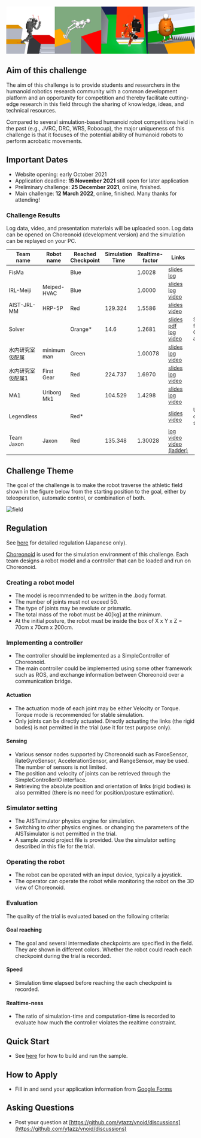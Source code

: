 <!--
![top image](fig/robot.png "Top Image")
-->
![top image](fig/hvac2021.png "Top Image")

## Aim of this challenge

The aim of this challenge is to provide students and researchers in the humanoid robotics research community
 with a common development platform and an opportunity for competition and
 thereby facilitate cutting-edge research in this field
 through the sharing of knowledge, ideas, and technical resources.

Compared to several simulation-based humanoid robot competitions held in the past (e.g., JVRC, DRC, WRS, Robocup),
 the major uniqueness of this challenge is that it focuses of the potential ability of humanoid robots to perform acrobatic movements.


## Important Dates

- Website opening: early October 2021
- Application deadline: **15 November 2021**  still open for later application
- Preliminary challenge: **25 December 2021**, online, finished.
- Main challenge: **12 March 2022**, online, finished. Many thanks for attending!

### Challenge Results

Log data, video, and presentation materials will be uploaded soon.
Log data can be opened on Choreonoid (development version) and the simulation can be replayed on your PC.

|  Team name        |  Robot name | Reached Checkpoint | Simulation Time | Realtime-factor | Links | Remark |
| ----              | ----        | ----               | ----            | ----            | ----  | ----   |
| FisMa	            |             | Blue               |                 | 1.0028          | [slides](https://drive.google.com/file/d/1LQclVjHiRO92mFu375azhxUZ1ldTp2lh/view?usp=sharing) <br> [log](https://drive.google.com/file/d/1HS2Db6hW-MsMXF2iLAMwoXcOXi1dE3HT/view?usp=sharing)      |        |
| IRL-Meiji	        | Meiped-HVAC | Blue               |                 | 1.0000          | [slides](https://drive.google.com/file/d/1I7LMPIfDUpaGNXRAfyksNxGXzJ8qQKcp/view?usp=sharing) <br> [log](https://drive.google.com/file/d/1vRJoS5daS3EGJletM248c_m90PzaIW1C/view?usp=sharing) <br> [video](https://drive.google.com/file/d/1BRAAFbS7PDz-Zvv7Y0jauWS5MB9QR_QK/view?usp=sharing)     |        |
| AIST-JRL-MM       | HRP-5P      | Red                | 129.324         | 1.5586          | [slides](https://drive.google.com/file/d/1JXMHQoOkRj0YW3g4sy1IIKsAg4c1UVuP/view?usp=sharing) <br> [video](https://drive.google.com/file/d/1jP5NVx3h8Ve3DX90CJLhUdsz7ng8M9h_/view?usp=sharing)      |        |
| Solver	        |             | Orange*            | 14.6            | 1.2681          | [slides](https://docs.google.com/presentation/d/1vksQmkeECXtplJiW3GjWck-Jk_QT0suosy0NonW0NsM/edit#slide=id.g119c534323b_0_22) [pdf](https://drive.google.com/file/d/1XDtLwyw1a09VAaBwD-MQDSxsGpfW47iM/view?usp=sharing) <br> [log](https://drive.google.com/file/d/1KbZCTzaU8LJmHNfb2Piwb8OiC6vwmRya/view?usp=sharing) <br> [video](https://drive.google.com/file/d/1nxUeeFXO2tItskBvYe8mU6iLSmiau0yc/view?usp=sharing)      | Started from Green area |
| 水内研究室仮配属  | minimum man | Green              |                 | 1.00078         | [slides](https://drive.google.com/file/d/10-31CTZPaWFn2ohFl7nEk7OAqVKGjYRg/view?usp=sharing) <br> [log](https://drive.google.com/file/d/1zvlJKVtGOZs-cjCvDWr2C9iLHDmtubp2/view?usp=sharing) <br> [video](https://drive.google.com/file/d/1TnD4TB7rtbTy4HDwaKA3FFkMtxc3Ax2O/view?usp=sharing)      |        |
| 水内研究室仮配属1 | First Gear  | Red                | 224.737         | 1.6970          | [slides](https://drive.google.com/file/d/1UVrTeZQBUOETP1twkflKJqIFxuCCdUNh/view?usp=sharing) <br> [log](https://drive.google.com/file/d/1n0eX9GC8WT-uL4EL7OZsLWJgTgf7olFL/view?usp=sharing) <br> [video](https://drive.google.com/file/d/1pbjMReUD163BM6DUuL2_tlyQNEWOZFDw/view?usp=sharing)     |        |
| MA1               | Uriborg Mk1 | Red                | 104.529         | 1.4298          | [slides](https://drive.google.com/file/d/1AumTRIRqJkpo2p3qCCXyiSZ18NaMXQFA/view?usp=sharing) <br> [log](https://drive.google.com/file/d/15ap6TAAxZ167Gtpg5pVj2n9EIu1VYVao/view?usp=sharing) <br> [video](https://drive.google.com/file/d/1cXwt5ZiVwJWZqRoV9rAoZnrOKCJhOTxU/view?usp=sharing)     |        |
| Legendless  	    |             | Red*               |                 |                 | [slides](https://drive.google.com/file/d/1Id0sNaff4Jir__VoHBTM66eqd0Sjswj_/view?usp=sharing) <br> [video](https://drive.google.com/file/d/1wRUm-Bed5oJzsy2XyzJSTttKrfIXcQ17/view?usp=sharing)      | Used own simulator |
| Team Jaxon        | Jaxon       | Red                | 135.348         | 1.30028         | [log](https://drive.google.com/file/d/1QikZcG_u_6faHn1pj-RhfqBb3d6ogwIa/view?usp=sharing) <br> [video](https://drive.google.com/file/d/1SK09fC3H-_Hl87ZEojlEcsuwXV64MTFG/view?usp=sharing) <br> [video (ladder)](https://drive.google.com/file/d/1DN01mFGuJruH5QhGEmNrIAxDku3vr7u9/view?usp=sharing)      |        |

<!--
Listed in the order of application.
Results of preliminary challenge are listed (Dec 28, 2021).

|  Team name        |  Robot name | Reached Landmark  | Simulation Time | Realtime-factor |
| ----              | ----        | ----              | ----            | ----            |
| MA1               | Uriborg Mk1 | Green             | 0:25            | 1.15            |
| ssr-act           |             |                   |                 |                 |
| FisMa	            |             |                   |                 |                 |
| Legendless  	    |             | Orange (Top stair)| 3:21            |                 |
| solver	        |             | Blue              |                 |                 |
| 水内研究室仮配属1 | First Gear  | Green             | 0:55            | 2.29            |
| IRL-Meiji	        | Meiped-HVAC |                   |                 |                 |
| 落合重工          |             |                   |                 |                 |
| prime4294967279	|             | Green             | 0:09            | 1.17            |
| Team Jaxon        | Jaxon       | Red (Goal)        | 2:32            | 1.48            |
| 水内研究室仮配属  | minimum man | Blue              |                 | 1.00            |
-->

## Challenge Theme

The goal of the challenge is to make the robot traverse the athletic field shown in the figure below
 from the starting position to the goal, either by teleoperation, automatic control, or combination of both.

![field](fig/field.png "Athletics Field")

## Regulation

See [here](https://drive.google.com/file/d/1gUBYM62HW0czXO8-PiJqJn6ycbd-Wtij/view?usp=sharing)
for detailed regulation (Japanese only).

[Choreonoid](choreonoid.org) is used for the simulation environment of this challenge.
Each team designs a robot model and a controller that can be loaded and run on Choreonoid.

### Creating a robot model

- The model is recommended to be written in the .body format.
- The number of joints must not exceed 50.
- The type of joints may be revolute or prismatic.
- The total mass of the robot must be 40[kg] at the minimum.
- At the initial posture, the robot must be inside the box of X x Y x Z = 70cm x 70cm x 200cm.

### Implementing a controller

- The controller should be implemented as a SimpleController of Choreonoid.
- The main controller could be implemented using some other framework such as ROS,
  and exchange information between Choreonoid over a communication bridge.

#### Actuation
- The actuation mode of each joint may be either Velocity or Torque.
  Torque mode is recommended for stable simulation.
- Only joints can be directly actuated.
  Directly actuating the links (the rigid bodes) is not permitted in the trial (use it for test purpose only).
  
#### Sensing
- Various sensor nodes supported by Choreonoid such as ForceSensor, RateGyroSensor, AccelerationSensor, and RangeSensor, may be used.
  The number of sensors is not limited.
- The position and velocity of joints can be retrieved through the SimpleControllerIO interface.
- Retrieving the absolute position and orientation of links (rigid bodies) is also permitted
  (there is no need for position/posture estimation).

### Simulator setting
- The AISTsimulator physics engine for simulation.
- Switching to other physics engines. or changing the parameters of the AISTsimulator is not permitted in the trial.
- A sample .cnoid project file is provided.
  Use the simulator setting described in this file for the trial.

### Operating the robot
- The robot can be operated with an input device, typically a joystick.
- The operator can operate the robot while monitoring the robot on the 3D view of Choreonoid.

### Evaluation
The quality of the trial is evaluated based on the following criteria:

#### Goal reaching
- The goal and several intermediate checkpoints are specified in the field. They are shown in different colors.
  Whether the robot could reach each checkpoint during the trial is recorded.
  
#### Speed
- Simulation time elapsed before reaching the each checkpoint is recorded.
  
#### Realtime-ness
- The ratio of simulation-time and computation-time is recorded to evaluate how much the controller violates the realtime constraint.


## Quick Start
- See [here](https://ytazz.github.io/vnoid/build_sample.html) for how to build and run the sample.

## How to Apply
- Fill in and send your application information from [Google Forms](https://docs.google.com/forms/d/e/1FAIpQLSfSJpFjd2HKMdh3X6ul73qPH_Yzn0-rUjdUMSX40r42tThosQ/viewform?usp=sf_link)

## Asking Questions
- Post your question at [https://github.com/ytazz/vnoid/discussions](https://github.com/ytazz/vnoid/discussions)


